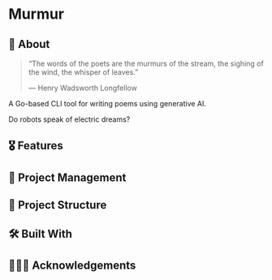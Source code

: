 # Murmur

## 🔎 About

> “The words of the poets are the murmurs of the stream, the sighing of the wind, the whisper of leaves.”
>
> — Henry Wadsworth Longfellow

A Go-based CLI tool for writing poems using generative AI.

Do robots speak of electric dreams?

## 🎖️ Features

## 🧱 Project Management

## 📁 Project Structure

## 🛠️ Built With

## 🙇🏻‍♂️ Acknowledgements

